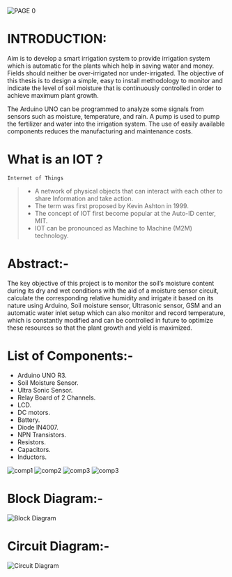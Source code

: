 ![PAGE 0](https://raw.githubusercontent.com/LakshmiDeepak9653/MINIPROJECT-resources/main/page-0.png?token=GHSAT0AAAAAABTZRYW3GPZH2SHVTWHZONZIYTGIR6A)
# INTRODUCTION:
Aim is to develop a smart irrigation system to provide irrigation system which is automatic for the plants which help in saving water and money. Fields should neither be over-irrigated nor under-irrigated. The objective of this thesis is to design 
a simple, easy to install methodology to monitor and indicate the 
level of soil moisture that is continuously controlled in order 
to achieve maximum plant growth.

The Arduino UNO can be programmed to analyze some signals from sensors such as moisture, temperature, and rain. A pump is used to pump the fertilizer and water into the irrigation system. The use of easily available components reduces the manufacturing and maintenance costs.

# What is an IOT ?
`Internet of Things`
> -  A network of physical objects that can interact with each other to share Information and take action.
> - The term was first proposed by Kevin Ashton in 1999.
> - The concept of IOT first become popular at the Auto-ID center, MIT.
> - IOT can be pronounced as Machine to Machine (M2M) technology.

# Abstract:-
The key objective of this project is to monitor the soil’s moisture content during its dry and wet conditions with the aid of a moisture sensor circuit, calculate the corresponding relative humidity and irrigate it based on its nature using Arduino, Soil moisture sensor, Ultrasonic sensor, GSM and an automatic water inlet setup which can also monitor and record temperature, which is constantly modified and can be controlled in future to optimize these resources so that the plant growth and yield is maximized.

# List of Components:-
- Arduino UNO R3.
- Soil Moisture Sensor.
- Ultra Sonic Sensor.
- Relay Board of 2 Channels.
- LCD.
- DC motors.
- Battery.
- Diode IN4007.
- NPN Transistors.
- Resistors.
- Capacitors.
- Inductors.

![comp1](https://raw.githubusercontent.com/LakshmiDeepak9653/MINIPROJECT-resources/main/MINI%20PROject_00006.jpg?token=GHSAT0AAAAAABTZRYW26GNM2356NT5QNE5WYTGJGUA)
![comp2](https://raw.githubusercontent.com/LakshmiDeepak9653/MINIPROJECT-resources/main/MINI%20PROject_00007.jpg?token=GHSAT0AAAAAABTZRYW2YEB7XGIK6U2GNJ5MYTGJHVQ)
![comp3](https://raw.githubusercontent.com/LakshmiDeepak9653/MINIPROJECT-resources/main/MINI%20PROject_00008.jpg?token=GHSAT0AAAAAABTZRYW3THEC45MQKQ2DKZT4YTGJIBQ)
![comp3](https://raw.githubusercontent.com/LakshmiDeepak9653/MINIPROJECT-resources/main/MINI%20PROject_00009.jpg?token=GHSAT0AAAAAABTZRYW3MEZI7ZU4P22CJHKYYTGJINA)

# Block Diagram:-
![Block Diagram](https://raw.githubusercontent.com/LakshmiDeepak9653/MINIPROJECT-resources/main/MINI%20project%20(1).png?token=GHSAT0AAAAAABTZRYW27ANJVO56LORZX4VKYTGJKEA)

# Circuit Diagram:-
![Circuit Diagram](https://raw.githubusercontent.com/LakshmiDeepak9653/MINIPROJECT-resources/main/Screenshot%20from%202022-04-14%2019-14-23.png?token=GHSAT0AAAAAABTZRYW2BA7EKKZ43NPPGEHAYTGJN7A)
